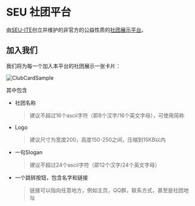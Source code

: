 # SEU 社团平台

由[SEU-ITE](https://seu-ite.github.io)创立并维护的非官方的公益性质的[社团展示平台](https://club.seu.services)。

## 加入我们
我们将为每一个加入本平台的社团展示一张卡片：

![ClubCardSample](https://i.loli.net/2019/03/25/5c982cb2c7c3e.jpg)

其中包含
- 社团名称
  > 建议不超过16个ascii字符（即8个汉字/16个英文字母），可使用简称
- Logo
  > 建议尺寸为宽度200，高度150-250之间，压缩到15KB以内
- 一句Slogan
  > 建议不超过24个ascii字符（即12个汉字/24个英文字母）
- 一个跳转按钮，包含名字和链接
  > 链接可以指向任意地方，例如主页，QQ群，联系方式，甚至是社团地址